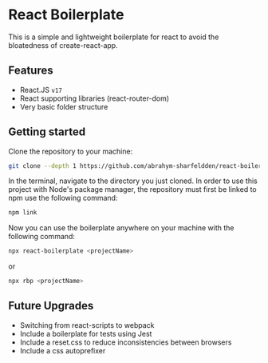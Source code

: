 # React Boilerplate

This is a simple and lightweight boilerplate for react to avoid the bloatedness of create-react-app.

## Features

-   React.JS `v17`
-   React supporting libraries (react-router-dom)
-   Very basic folder structure

## Getting started

Clone the repository to your machine:

```bash
git clone --depth 1 https://github.com/abrahym-sharfeldden/react-boilerplate
```

In the terminal, navigate to the directory you just cloned. In order to use this project with Node's package manager, the repository must first be linked to npm use the following command:

```bash
npm link
```

Now you can use the boilerplate anywhere on your machine with the following command:

```bash
npx react-boilerplate <projectName>
```

or

```bash
npx rbp <projectName>
```

## Future Upgrades

-   Switching from react-scripts to webpack
-   Include a boilerplate for tests using Jest
-   Include a reset.css to reduce inconsistencies between browsers
-   Include a css autoprefixer
